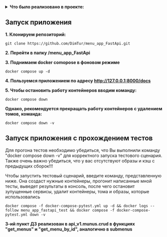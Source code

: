 
<details>
<summary><b>Что было реализовано в проекте:</b></summary>

1. Фреймворки, БД и ORM.

Написать проект на FastAPI с использованием PostgreSQL в качестве БД. В проекте следует реализовать REST API по работе с меню ресторана, все CRUD операции. Для проверки задания, к презентаций будет приложена Postman коллекция с тестами. Задание выполнено, если все тесты проходят успешно.
Даны 3 сущности: Меню, Подменю, Блюдо.

Зависимости:

- У меню есть подменю, которые к ней привязаны.

- У подменю есть блюда.

Условия:

- Блюдо не может быть привязано напрямую к меню, минуя подменю.
- Блюдо не может находиться в 2-х подменю одновременно.
- Подменю не может находиться в 2-х меню одновременно.
- Если удалить меню, должны удалиться все подменю и блюда этого меню.
- Если удалить подменю, должны удалиться все блюда этого подменю.
- Цены блюд выводить с округлением до 2 знаков после запятой.
- Во время выдачи списка меню, для каждого меню добавлять кол-во подменю и блюд в этом меню.
- Во время выдачи списка подменю, для каждого подменю добавлять кол-во блюд в этом подменю.
- Во время запуска тестового сценария БД должна быть пуста.

2. Docker, Тестирование

В этом задании надо написать тесты для ранее разработанных ендпоинтов вашего API после Вебинара №1.

Обернуть программные компоненты в контейнеры. Контейнеры должны запускаться по одной команде “docker-compose up -d” или той которая описана вами в readme.md.

Образы для Docker:
(API) python:3.10-slim
(DB) postgres:15.1-alpine

- Написать CRUD тесты для ранее разработанного API с помощью библиотеки pytest
- Подготовить отдельный контейнер для запуска тестов. Команду для запуска указать в README.md
- *Реализовать вывод количества подменю и блюд для Меню через один (сложный) ORM запрос.
- **Реализовать тестовый сценарий «Проверка кол-ва блюд и подменю в меню» из Postman с помощью pytest. Тесты асинхронные.

3. Паттерны и принципы разработки

- Вынести бизнес логику и запросы в БД в отдельные слои приложения.

- Добавить кэширование запросов к API с использованием Redis. Не забыть про инвалидацию кэша.

- Добавить pre-commit хуки в проект. Файл yaml будет прикреплен к ДЗ.

- Покрыть проект type hints (тайпхинтами)

- *Описать ручки API в соответствий c OpenAPI

- **Реализовать в тестах аналог Django reverse() для FastAPI

Требования:
- Код должен проходить все линтеры.
- Код должен соответствовать принципам SOLID, DRY, KISS.
- Проект должен запускаться по одной команде (докер).
- Проект должен проходить все Postman тесты (коллекция с Вебинара №1).
- Тесты написанные вами после Вебинара №2, должны быть актуальны, запускать и успешно проходить

Дополнительно:
Контейнеры с проектом и с тестами запускаются разными командами.

4. Многопроцессорность, асинхронность

- Переписать текущее FastAPI приложение на асинхронное выполнение
- Добавить в проект фоновую задачу с помощью Celery + RabbitMQ.
- Добавить эндпоинт (GET) для вывода всех меню со всеми связанными подменю и со всеми связанными блюдами.
- Реализовать инвалидация кэша в background task (встроено в FastAPI)
- *Обновление меню из файла Menu.xlsx раз в 15 сек.
- ** Блюда по акции. Размер скидки (%) указывается в столбце G файла Menu.xlsx

Фоновая задача: синхронизация Excel документа и БД.
   В проекте есть папка admin. В этой папке файл Menu.xlsx.
   При внесении изменений в файл все изменения должны отображаться в БД. Периодичность обновления 15 сек. Удалять БД при каждом обновлении – нельзя.

</details>

## Запуск приложения

**1. Клонируем репозиторий:**

    git clone https://github.com/DimTur/menu_app_FastApi.git

**2. Перейти в папку /menu_app_FastApi**

**3. Поднимаем docker comopose в фоновом режиме**

    docker compose up -d

**4. Пользуемся приложением по адресу http://127.0.0.1:8000/docs**

**5. Чтобы остановить работу контейнеров вводим команду:**

    docker compose down

**Однако, рекомендуется прекращать работу контейнеров с удалением томов, команда:**

    docker compose down -v

## Запуск приложения с прохождением тестов

Для прогона тестов необходимо убедиться, что Вы выполнили команду "docker compose down -v" для
корректного запуска тестового сценария. Также очень важно убедиться, что у вас отсутствуют образы и кэш с предыдущих сборок!!!

Чтобы запустить тестовый сценарий, введите команду, представленную ниже. Она создаст нужные контейнеры,
прогонит написанные мной тесты, выведет результаты в консоль, после чего остановит зупущенные сервисы, удалит
контейнеры, тома и образы, которые использовались

    docker compose -f docker-compose-pytest.yml up -d && docker logs --follow menu_app_fastapi_test && docker compose -f docker-compose-pytest.yml down -v

**3-ий пункт ДЗ реализован в api_v1.munus.crud в функциях "get_menus" и  "get_menu_by_id", аналогично в submenus**
